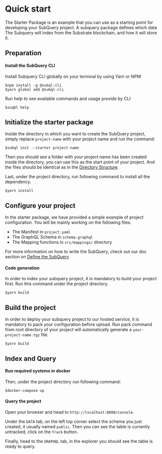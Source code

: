 # Quick start


The Starter Package is an example that you can use as a starting point for developing your SubQuery project.
A subquery package defines which data The Subquery will index from the Substrate blockchain, and how it will store it. 

## Preparation

#### Install the SubQuery CLI

Install Subquery CLI globally on your terminal by using Yarn or NPM:

```
$npm install -g @subql-cli
$yarn global add @subql-cli
```

Run help to see available commands and usage provide by CLI
```
$suqbl help
```

## Initialize the starter package

Inside the directory in which you want to create the SubQuery project, simply replace `project-name` with your project name and run the command:
```
$subql init --starter project-name
```
Then you should see a folder with your project name has been created inside the directory, you can use this as the start point of your project. And the files should be identical as in the [Directory Structure](/directory_structure).

Last, under the project directory, run following command to install all the dependency.
```
$yarn install
```


## Configure your project

In the starter package, we have provided a simple example of project configuration. You will be mainly working on the following files:

- The Manifest in `project.yaml`
- The GraphQL Schema in `schema.graphql`
- The Mapping functions in `src/mappings/` directory

For more information on how to write the SubQuery, 
check out our doc section on [Define the SubQuery](/define_a_subquery) 

#### Code generation

In order to index your subquery project, it is mandatory to build your project first.
Run this command under the project directory.

````
$yarn build
````

## Build the project

In order to deploy your subquery project to our hosted service, it is mandatory to pack your configuration before upload.
Run pack command from root directory of your project will automatically generate a `your-project-name.tgz` file.

```
$yarn build
```

## Index and Query

#### Run required systems in docker

Then, under the project directory run following command:

```
$docker-compose up
```
#### Query the project

Open your browser and head to `http://localhost:8080/console`.

Under the `DATA` tab, on the left top corner select the schema you just created, it usually named `public`.
Then you can see the table is currently untracked, click on the `Track` button.

Finally, head to the `GRAPHQL` tab, in the explorer you should see the table is ready to query.

